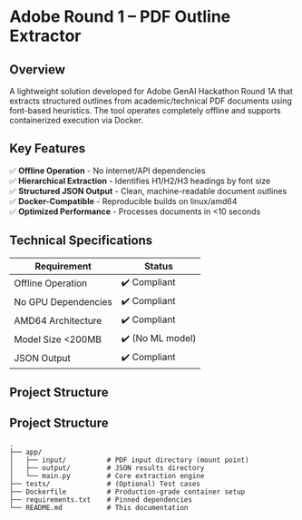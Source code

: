 # Adobe Round 1 – PDF Outline Extractor

## Overview
A lightweight solution developed for Adobe GenAI Hackathon Round 1A that extracts structured outlines from academic/technical PDF documents using font-based heuristics.
The tool operates completely offline and supports containerized execution via Docker.

## Key Features
✅ **Offline Operation** - No internet/API dependencies  
✅ **Hierarchical Extraction** - Identifies H1/H2/H3 headings by font size  
✅ **Structured JSON Output** - Clean, machine-readable document outlines  
✅ **Docker-Compatible** - Reproducible builds on linux/amd64  
✅ **Optimized Performance** - Processes documents in <10 seconds  

## Technical Specifications
| Requirement          | Status      |
|----------------------|------------|
| Offline Operation    | ✔️ Compliant |
| No GPU Dependencies  | ✔️ Compliant |
| AMD64 Architecture   | ✔️ Compliant |
| Model Size <200MB    | ✔️ (No ML model) |
| JSON Output          | ✔️ Compliant |

## Project Structure

##  Project Structure
```text
.
├── app/
│   ├── input/          # PDF input directory (mount point)
│   ├── output/         # JSON results directory
│   └── main.py         # Core extraction engine
├── tests/              # (Optional) Test cases
├── Dockerfile          # Production-grade container setup
├── requirements.txt    # Pinned dependencies
└── README.md           # This documentation

